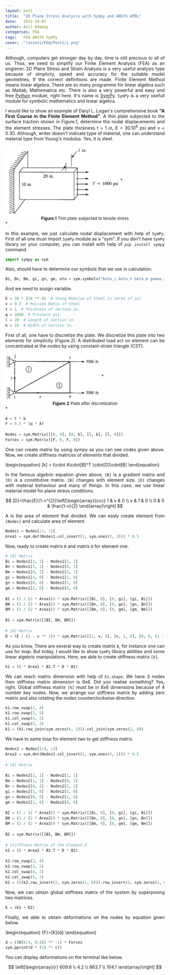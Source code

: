 ```yaml
---
layout: post
title:  "2D Plane Stress Analysis with Sympy and ANSYS APDL"
date:   2021-10-07
author: Anıl Odabaş
categories: FEA
tags:	FEA ANSYS SymPy
cover:  "/assets/FEA/Post1/1.png"
---
```

<script SRC='https://cdn.mathjax.org/mathjax/latest/MathJax.js?config=TeX-AMS-MML_HTMLorMML'></script>
<script>MathJax.Hub.Config({ tex2jax: {inlineMath: [['$','$'], ['\\(','\\)']]}})</script>

<style>body {text-align: justify}</style>
Although, computers get stronger day by day, time is still precious to all of us. Thus, we need to simplify our Finite Element Analysis (FEA) as an engiener. 2D Plane Stress and Strain Analysis is a very useful analysis type because of simplicty, speed and accuracy for the suitable model geometries, If the correct definitions are made. Finite Element Method means linear algebra. There are so many programme for linear algebra such as Matlab, Mathematica etc. There is also a very powerful and easy and free [Python][Python] module, right here. It's name is [SymPy][SymPy]. `SymPy` is a very usefull module for symbolic mathematics and linear algebra.   


I would like to show an example of Daryl L. Logan's comprehensive book **"A First Course in the Finite Element Method"**. A thin plate subjected to the surface traction shown in Figure.1, determine the nodal displacements and the element stresses. The plate thickness t = 1 in, E = 30.10<sup>6</sup> psi and &nu; = 0.30. Although, writer doesn't indicate type of material, one can understand material type from Young's modulus. Yes, it is steel.

<img src="/assets/FEA/Post1/2.png" alt="Figure.1"  align="center" title="Thin plate subjected to tensile stress" style="width:360px;height:220px;" />
*<center> <font size="-1"> <b>Figure.1</b> Thin plate subjected to tensile stress</font></center>*

In this example, we just calculate nodal displacement with help of `SymPy`. First of all one must import `SymPy` module as a "sym". If you don't have `SymPy` library on your computer, you can install with help of *`pip install sympy`* command. 

```python
import sympy as sym
```
Also, should have to determine our symbols that we use in calculation. 

```python
Bi, Bn, Bm, gi, gn, gm, eta = sym.symbols("beta_i beta_n beta_m gamma_i gamma_n gamma_m  eta")
```
And we need to assign variable.
```python
E = 30 * (10 ** 6)  # Young Modulus of Steel in terms of psi
v = 0.3  # Poisson Ratio of Steel
t = 1  # Thickness of Section in.
q = 1000  # Pressure psi.
l = 20  # Length of Section in.
b = 10  # Width of Section in.
```

First of all, one have to discretize the plate. We discretize this plate into two elements for simplicity (Figure.2). A distributed load act on element can be concentrated at the nodes by using constant-strain triangle (CST).

<img src="/assets/FEA/Post1/3.png" alt="Figure.2"  align="center" title="Plate after discretization" style="width:300px;height:150px;" />
*<center> <font size="-1"> <b>Figure.2</b> Plate after discretization</font></center>*

```python
A = t * b
F = 0.5 * (q * A)

Nodes = sym.Matrix([[0, 0], [0, b], [l, b], [l, 0]])
Forces = sym.Matrix([F, 0, F, 0])
```
One can create matrix by using sympy as you can see codes given above. Now, we create stiffness matrices of elements that divided.  

\begin{equation}
[k] = t\cdot A\cdot[B]^T \cdot[D]\cdot[B]
\end{equation}

In the famous algebric equation given above, `[B]` is a gradient matrix and `[D]` is a constitutive matrix. `[B]` changes with element size. `[D]` changes with material behaviour and many of things. In this case, we use linear material model for plane stress conditions.   

$$
[D]=\frac{E}{1-v^{2}}\left[\begin{array}{ccc}
1 & v & 0 \\
v & 1 & 0 \\
0 & 0 & \frac{1-v}{2}
\end{array}\right]
$$

A is the area of element that divided. We can easly create element from `[Nodes]` and calculate area of element. 
```python
Nodes1 = Nodes[:3, :2]
Area1 = sym.det(Nodes1.col_insert(1, sym.ones(3, 1))) * 0.5

```
Now, ready to create matrix `B` and matrix `D` for element one.
```python
# [B] Matrix
Bi = Nodes1[2, 1] - Nodes1[1, 1]
Bn = Nodes1[1, 1] - Nodes1[0, 1]
Bm = Nodes1[0, 1] - Nodes1[2, 1]
gi = Nodes1[1, 0] - Nodes1[2, 0]
gn = Nodes1[0, 0] - Nodes1[1, 0]
gm = Nodes1[2, 0] - Nodes1[0, 0]

BI = (1 / (2 * Area1)) * sym.Matrix([[Bi, 0], [0, gi], [gi, Bi]])
BN = (1 / (2 * Area1)) * sym.Matrix([[Bn, 0], [0, gn], [gn, Bn]])
BM = (1 / (2 * Area1)) * sym.Matrix([[Bm, 0], [0, gm], [gm, Bm]])

B1 = sym.Matrix([[BI, BN, BM]])

# [D] Matrix
D = (E / (1 - v ** 2)) * sym.Matrix([[1, v, 0], [v, 1, 0], [0, 0, (1 - v) / 2]])
```
As you know, There are several way to create matrix `B`, for instance one can use for loop. But today, I would like to show `SymPy` library abilities and some linear algebric manipulations. Here, we able to create stiffness matrix `[k]`.  

```python
k1 = (t * Area1 * B1.T * D * B1)
```
We can reach matrix dimension with help of `k1.shape`. We have 3 nodes then stiffness matrix dimension is 6x6. Did you realise something? Yes, right. Global stiffness matrix `[K]` must be in 8x8 dimensions because of 4 number key nodes. Now, we arrange our stiffness matrix by adding zero matrix and also rotating the nodes counterclockwise direction.

```python
k1.row_swap(2, 4)
k1.row_swap(3, 5)
k1.col_swap(4, 2)
k1.col_swap(5, 3)
K1 = (k1.row_join(sym.zeros(6, 2))).col_join(sym.zeros(2, 8))
```

We have to same loop for element two to get stiffness matrix.

```python
Nodes2 = Nodes[1:4, :2]
Area2 = sym.det(Nodes2.col_insert(1, sym.ones(3, 1))) * 0.5

# [B] Matrix

Bi = Nodes2[2, 1] - Nodes2[1, 1]
Bm = Nodes2[1, 1] - Nodes2[0, 1]
Bn = Nodes2[0, 1] - Nodes2[2, 1]
gi = Nodes2[1, 0] - Nodes2[2, 0]
gn = Nodes2[0, 0] - Nodes2[1, 0]
gm = Nodes2[2, 0] - Nodes2[0, 0]

BI = (1 / (2 * Area2)) * sym.Matrix([[Bi, 0], [0, gi], [gi, Bi]])
BN = (1 / (2 * Area2)) * sym.Matrix([[Bn, 0], [0, gn], [gn, Bn]])
BM = (1 / (2 * Area2)) * sym.Matrix([[Bm, 0], [0, gm], [gm, Bm]])

B2 = sym.Matrix([[BI, BN, BM]])

# Stifffness Matrix of the Element-2
k2 = (t * Area2 * B2.T * D * B2)

k2.row_swap(2, 4)
k2.row_swap(3, 5)
k2.col_swap(4, 2)
k2.col_swap(5, 3)
K2 = (((k2.row_insert(2, sym.zeros(1, 6))).row_insert(2, sym.zeros(1, 6))).col_insert(2, sym.zeros(8, 1))).col_insert(2,sym.zeros(8,1))                             
```
Now, we can obtain global stiffness matrix of the system by superposing two matrices.
```python
K = (K1 + K2)
```
Finally, we able to obtain deformations on the nodes by equation given below. 

\begin{equation}
\{F\}=[K]\{d\}
\end{equation}

```python
d = ((K[0:4, 0:4]) ** -1) * Forces
sym.pprint(d * (10 ** 6))
```
You can display deformations on the terminal like below.

$$
\left[\begin{array}{r}
609.6 \\
4.2 \\
663.7 \\
104.1
\end{array}\right]
$$









[SymPy]: https://www.sympy.org/en/index.html
[Python]: https://www.python.org/